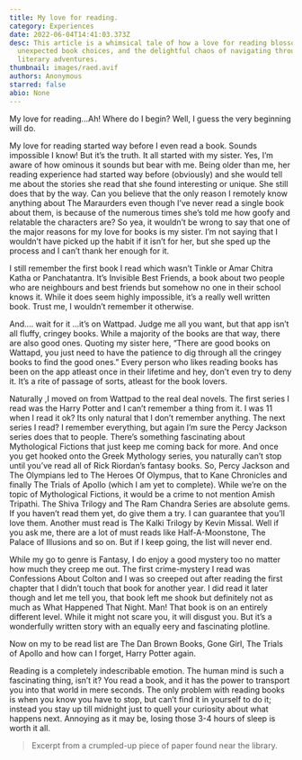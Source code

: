 ```yaml
---
title: My love for reading.
category: Experiences
date: 2022-06-04T14:41:03.373Z
desc: This article is a whimsical tale of how a love for reading blossomed,
  unexpected book choices, and the delightful chaos of navigating through
  literary adventures.
thumbnail: images/raed.avif
authors: Anonymous
starred: false
abio: None
---
```

My love for reading…Ah! Where do I begin? Well, I guess the very beginning will do.

My love for reading started way before I even read a book. Sounds impossible I know! But it’s the truth. It all started with my sister. Yes, I’m aware of how ominous it sounds but bear with me. Being older than me, her reading experience had started way before (obviously) and she would tell me about the stories she read that she found interesting or unique. She still does that by the way. Can you believe that the only reason I remotely know anything about The Maraurders even though I’ve never read a single book about them, is because of the numerous times she’s told me how goofy and relatable the characters are? So yea, it wouldn’t be wrong to say that one of the major reasons for my love for books is my sister. I’m not saying that I wouldn’t have picked up the habit if it isn’t for her, but she sped up the process and I can’t thank her enough for it.     

I still remember the first book I read which wasn’t Tinkle or Amar Chitra Katha or Panchatantra. It’s Invisible Best Friends, a book about two people who are neighbours and best friends but somehow no one in their school knows it. While it does seem highly impossible, it’s a really well written book. Trust me, I wouldn’t remember it otherwise. 

And…. wait for it …it’s on Wattpad. Judge me all you want, but that app isn’t all fluffy, cringey books. While a majority of the books are that way, there are also good ones. Quoting my sister here, “There are good books on Wattapd, you just need to have the patience to dig through all the cringey books to find the good ones.” Every person who likes reading books has been on the app atleast once in their lifetime and hey, don’t even try to deny it. It’s a rite of passage of sorts, atleast for the book lovers.               

Naturally ,I moved on from Wattpad to the real deal novels. The first series I read was the Harry Potter and I can’t remember a thing from it. I was 11 when I read it ok? Its only natural that I don’t remember anything. The next series I read? I remember everything, but again I’m sure the Percy Jackson series does that to people. There’s something fascinating about Mythological Fictions that just keep me coming back for more. And once you get hooked onto the Greek Mythology series, you naturally can’t stop until you’ve read all of Rick Riordan’s fantasy books. So, Percy Jackson and The Olympians led to The Heroes Of Olympus, that to Kane Chronicles and finally The Trials of Apollo (which I am yet to complete).
While we’re on the topic of Mythological Fictions, it would be a crime to not mention Amish Tripathi. The Shiva Trilogy and The Ram Chandra Series are absolute gems. If you haven’t read them yet, do give them a try. I can guarantee that you’ll love them. Another must read is The Kalki Trilogy by Kevin Missal. Well if you ask me, there are a lot of must reads like Half-A-Moonstone, The Palace of Illusions and so on. But if I keep going, the list will never end.                              

While my go to genre is Fantasy, I do enjoy a good mystery too no matter how much they creep me out. The first crime-mystery I read was Confessions About Colton and I was so creeped out after reading the first chapter that I didn’t touch that book for another year. I did read it later though and let me tell you, that book left me shook but definitely not as much as What Happened That Night. Man! That book is on an entirely different level. While it might not scare you, it will disgust you. But it’s a wonderfully written story with an equally eery and fascinating plotline.            

Now on my to be read list are The Dan Brown Books, Gone Girl, The Trials of Apollo and how can I forget, Harry Potter again.              

Reading is a completely indescribable emotion. The human mind is such a fascinating thing, isn’t it? You read a book, and it has the power to transport you into that world in mere seconds. The only problem with reading books is when you know you have to stop, but can’t find it in yourself to do it; instead you stay up till midnight just to quell your curiosity about what happens next. Annoying as it may be, losing those 3-4 hours of sleep is worth it all. 

> Excerpt from a crumpled-up piece of paper found near the library.